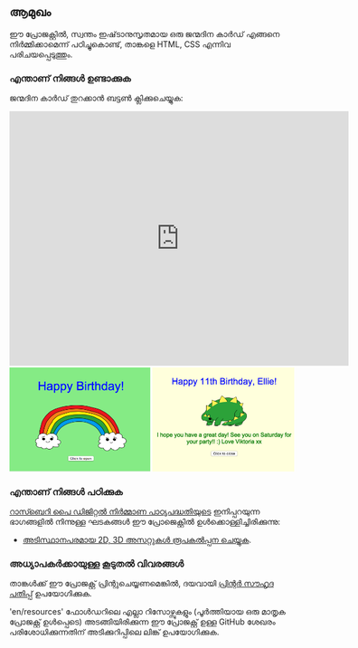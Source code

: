 ## ആമുഖം

ഈ പ്രോജക്റ്റിൽ, സ്വന്തം ഇഷ്‌ടാനുസൃതമായ ഒരു ജന്മദിന കാർഡ് എങ്ങനെ നിർമ്മിക്കാമെന്ന് പഠിച്ചുകൊണ്ട്, താങ്കളെ HTML, CSS എന്നിവ പരിചയപ്പെടുത്തും.

### എന്താണ് നിങ്ങൾ ഉണ്ടാക്കുക

ജന്മദിന കാർഡ് തുറക്കാൻ ബട്ടൺ ക്ലിക്കുചെയ്യുക:

<div class="trinket">
  <iframe src="https://trinket.io/embed/html/c3d52cf65c?outputOnly=true&start=result" width="600" height="450" frameborder="0" marginwidth="0" marginheight="0" allowfullscreen>
  </iframe>
  <img src="images/birthday-final.png">
</div>

### എന്താണ് നിങ്ങൾ പഠിക്കുക

[ റാസ്ബെറി പൈ ഡിജിറ്റൽ നിർമ്മാണ പാഠ്യപദ്ധതിയുടെ](http://rpf.io/curriculum) ഇനിപ്പറയുന്ന ഭാഗങ്ങളിൽ നിന്നുള്ള ഘടകങ്ങൾ ഈ പ്രോജെക്റ്റിൽ ഉൾക്കൊള്ളിച്ചിരിക്കുന്നു:

+ [ അടിസ്ഥാനപരമായ 2D, 3D അസറ്റുകൾ രൂപകൽപ്പന ചെയ്യുക](https://www.raspberrypi.org/curriculum/design/creator).

### അധ്യാപകർക്കായുള്ള കൂടുതൽ വിവരങ്ങൾ

താങ്കൾക്ക് ഈ പ്രോജക്റ്റ് പ്രിന്റുചെയ്യണമെങ്കിൽ, ദയവായി [പ്രിന്റർ സൗഹൃദ പതിപ്പ്](https://projects.raspberrypi.org/en/projects/happy-birthday/print) ഉപയോഗിക്കുക.

'en/resources' ഫോൾഡറിലെ എല്ലാ റിസോഴ്സുകളും (പൂർത്തിയായ ഒരു മാതൃക പ്രോജക്റ്റ് ഉൾപ്പെടെ) അടങ്ങിയിരിക്കുന്ന ഈ പ്രോജക്റ്റ് ഉള്ള GitHub ശേഖരം പരിശോധിക്കുന്നതിന് അടിക്കുറിപ്പിലെ ലിങ്ക് ഉപയോഗിക്കുക.